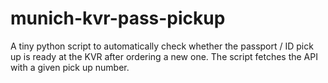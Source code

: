 # munich-kvr-pass-pickup
A tiny python script to automatically check whether the passport / ID pick up is ready at the KVR after ordering a new one.
The script fetches the API with a given pick up number.
